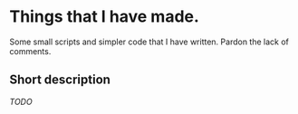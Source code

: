 # Things that I have made.
Some small scripts and simpler code that I have written. Pardon the lack of
comments.
## Short description
*TODO*
